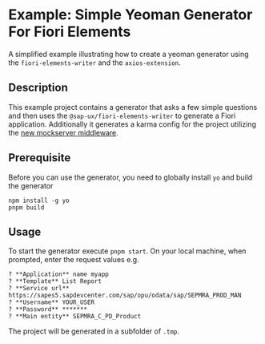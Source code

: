 # Example: Simple Yeoman Generator For Fiori Elements
A simplified example illustrating how to create a yeoman generator using the `fiori-elements-writer` and the `axios-extension`.

## Description
This example project contains a generator that asks a few simple questions and then uses the `@sap-ux/fiori-elements-writer` to generate a Fiori application. Additionally it generates a karma config for the project utilizing the [new mockserver middleware](https://www.npmjs.com/package/@sap/ux-ui5-fe-mockserver-middleware).

## Prerequisite
Before you can use the generator, you need to globally install `yo` and build the generator
```
npm install -g yo
pnpm build
```

## Usage
To start the generator execute `pnpm start`.
On your local machine, when prompted, enter the request values e.g.
```
? **Application** name myapp
? **Template** List Report
? **Service url** https://sapes5.sapdevcenter.com/sap/opu/odata/sap/SEPMRA_PROD_MAN
? **Username** YOUR_USER
? **Password** *******
? **Main entity** SEPMRA_C_PD_Product
```

The project will be generated in a subfolder of `.tmp`.
